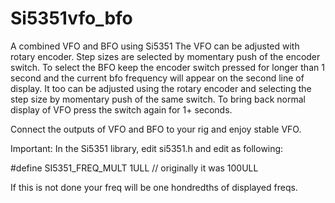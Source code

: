 # Si5351vfo_bfo
A combined VFO and BFO using Si5351
The VFO can be adjusted with rotary encoder. Step sizes are selected by momentary push of the encoder switch. 
To select the BFO keep the encoder switch pressed for longer than 1 second  and the current bfo frequency will appear on the second line of display. It too can be adjusted using the rotary encoder and selecting the step size by momentary push of the same switch. 
To bring back normal display of VFO press the switch again for 1+ seconds.

Connect the outputs of VFO and BFO to your rig and enjoy stable VFO.

Important:
In the Si5351 library, edit si5351.h and edit as following:

 #define SI5351_FREQ_MULT      1ULL                // originally it was 100ULL

If this is not done your freq will be one hondredths of displayed freqs.
